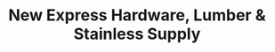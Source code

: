 ---
title: "New Express Hardware, Lumber & Stainless Supply"
url: /san-pablo/new-express-hardware-lumber-und-stainless-supply/
shop: Eisenwaren
---